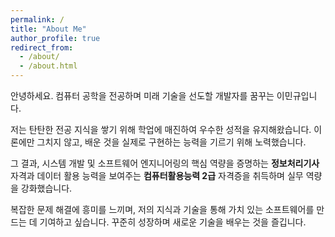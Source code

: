 ```yaml
---
permalink: /
title: "About Me"
author_profile: true
redirect_from: 
  - /about/
  - /about.html
---
```


안녕하세요. 컴퓨터 공학을 전공하며 미래 기술을 선도할 개발자를 꿈꾸는 이민규입니다.

저는 탄탄한 전공 지식을 쌓기 위해 학업에 매진하여 우수한 성적을 유지해왔습니다. 이론에만 그치지 않고, 배운 것을 실제로 구현하는 능력을 기르기 위해 노력했습니다.

그 결과, 시스템 개발 및 소프트웨어 엔지니어링의 핵심 역량을 증명하는 **정보처리기사** 자격과 데이터 활용 능력을 보여주는 **컴퓨터활용능력 2급** 자격증을 취득하며 실무 역량을 강화했습니다.

복잡한 문제 해결에 흥미를 느끼며, 저의 지식과 기술을 통해 가치 있는 소프트웨어를 만드는 데 기여하고 싶습니다. 꾸준히 성장하며 새로운 기술을 배우는 것을 즐깁니다.